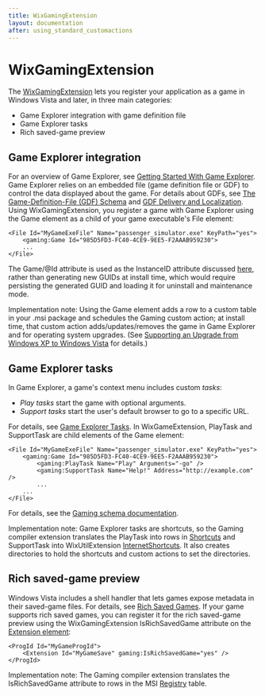 ```yaml
---
title: WixGamingExtension
layout: documentation
after: using_standard_customactions
---
```

# WixGamingExtension

The [WixGamingExtension](../xsd/gaming/index.html) lets you register your application as a game in Windows Vista and later, in three main categories:

* Game Explorer integration with game definition file
* Game Explorer tasks
* Rich saved-game preview

## Game Explorer integration

For an overview of Game Explorer, see <a href="http://msdn.microsoft.com/library/bb173446.aspx" target="_blank">Getting Started With Game Explorer</a>. Game Explorer relies on an embedded file (game definition file or GDF) to control the data displayed about the game. For details about GDFs, see <a href="http://msdn.microsoft.com/library/bb173445.aspx" target="_blank">The Game-Definition-File (GDF) Schema</a> and <a href="http://msdn.microsoft.com/library/bb173443.aspx" target="_blank">GDF Delivery and Localization</a>. Using WixGamingExtension, you register a game with Game Explorer using the Game element as a child of your game executable&apos;s File element:

    <File Id="MyGameExeFile" Name="passenger_simulator.exe" KeyPath="yes">
        <gaming:Game Id="985D5FD3-FC40-4CE9-9EE5-F2AAAB959230">
        ...
    </File>

The Game/@Id attribute is used as the InstanceID attribute discussed <a href="http://msdn.microsoft.com/library/bb173446.aspx#Step_4_Call_IGameExplorer_AddGame" target="_blank">here</a>, rather than generating new GUIDs at install time, which would require persisting the generated GUID and loading it for uninstall and maintenance mode.

<span class="signature">Implementation note: Using the Game element adds a row to a custom table in your .msi package and schedules the Gaming custom action; at install time, that custom action adds/updates/removes the game in Game Explorer and for operating system upgrades. (See <a href="http://msdn.microsoft.com/library/bb173449.aspx" target="_blank">Supporting an Upgrade from Windows XP to Windows Vista</a> for details.)</span>

## Game Explorer tasks

In Game Explorer, a game&apos;s context menu includes custom *tasks*:

* *Play tasks* start the game with optional arguments.
* *Support tasks* start the user&apos;s default browser to go to a specific URL.

For details, see <a href="http://msdn.microsoft.com/library/bb173450.aspx" target="_blank">Game Explorer Tasks</a>. In WixGameExtension, PlayTask and SupportTask are child elements of the Game element:

    <File Id="MyGameExeFile" Name="passenger_simulator.exe" KeyPath="yes">
        <gaming:Game Id="985D5FD3-FC40-4CE9-9EE5-F2AAAB959230">
            <gaming:PlayTask Name="Play" Arguments="-go" />
            <gaming:SupportTask Name="Help!" Address="http://example.com" />
            ...
        ...
    </File>

For details, see the [Gaming schema documentation](../xsd/gaming/index.html).

<span class="signature">Implementation note: Game Explorer tasks are shortcuts, so the Gaming compiler extension translates the PlayTask into rows in [Shortcuts](../xsd/wix/shortcut.html) and SupportTask into WixUtilExtension [InternetShortcuts](../xsd/util/internetshortcut.html). It also creates directories to hold the shortcuts and custom actions to set the directories.</span>

## Rich saved-game preview

Windows Vista includes a shell handler that lets games expose metadata in their saved-game files. For details, see <a href="http://msdn.microsoft.com/library/bb173448.aspx" target="_blank">Rich Saved Games</a>. If your game supports rich saved games, you can register it for the rich saved-game preview using the WixGamingExtension IsRichSavedGame attribute on the [Extension element](../xsd/wix/extension.html):

    <ProgId Id="MyGameProgId">
        <Extension Id="MyGameSave" gaming:IsRichSavedGame="yes" />
    </ProgId>

<span class="signature">Implementation note: The Gaming compiler extension translates the IsRichSavedGame attribute to rows in the MSI <a href="http://msdn.microsoft.com/library/aa371168.aspx" target="_blank">Registry</a> table.</span>
